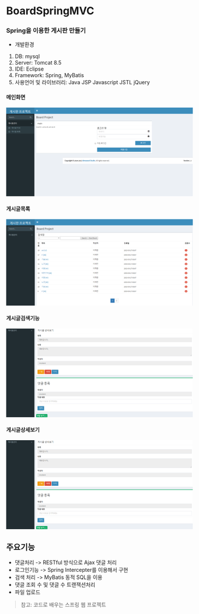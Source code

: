 # BoardSpringMVC

### Spring을 이용한 게시판 만들기
- 개발환경
1. DB: mysql
2. Server: Tomcat 8.5
3. IDE: Eclipse
4. Framework: Spring, MyBatis
5. 사용언어 및 라이브러리: Java JSP Javascript JSTL jQuery

#### 메인화면
![Main](./ReadMeImage/메인화면.png)

#### 게시글목록
![list](./ReadMeImage/게시글목록.png)

#### 게시글검색기능
![search](./ReadMeImage/게시글상세보기.png)

#### 게시글상세보기
![detail](./ReadMeImage/게시글상세보기.png)

## 주요기능
- 댓글처리 -> RESTful 방식으로 Ajax 댓글 처리
- 로그인기능 ->
Spring Intercepter를 이용해서 구현
- 검색 처리 -> MyBatis 동적 SQL을 이용
- 댓글 조회 수 및 댓글 수 트랜잭션처리
- 파일 업로드

> 참고: 코드로 배우는 스프링 웹 프로젝트
